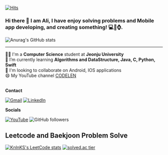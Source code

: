 <!-- ![header](https://capsule-render.vercel.app/api?type=waving&color=auto&height=200&section=header&text=Alisherka7%20&fontSize=90) -->

[![Hits](https://hits.seeyoufarm.com/api/count/incr/badge.svg?url=https%3A%2F%2Fgithub.com%2FAlisherka7%2FAlisherka7%2F&count_bg=%236DCFD0&title_bg=%23555555&icon=&icon_color=%23E7E7E7&title=hits&edge_flat=false)](https://hits.seeyoufarm.com)
### Hi there 👋 I am Ali, I have enjoy solving problems and Mobile app developing, and creating something! 💻📱⌚️.<br>
![Anurag's GitHub stats](https://github-readme-stats.vercel.app/api?username=Alisherka7&show_icons=true&theme=dracula)<br>
<hr>
👨‍🎓 I'm a <b>Computer Science</b> student at <b>Jeonju University</b><br>
📖 I’m currently learning <b>Algorithms and DataStructure, Java, C, Python, Swift</b><br>
👯 I'm looking to collaborate on Android, IOS applications<br>
😄 My YouTube channel <a href="https://www.youtube.com/channel/UCSSxz9RATKJD9Qa8_IgpqAA">CODELEN</a><br><br>

**Contact**

[![Gmail](https://img.shields.io/badge/Gmail-d14836?style=flat&logo=Gmail&logoColor=white&link=mailto:alisherka0151@gmail.com)](mailto:alisherka0151@gmail.com) [![LinkedIn](https://img.shields.io/badge/LinkedIn-blue?style=flat&logo=Linkedin&logoColor=white&link=https://www.linkedin.com/in/ali-togayev-80b843181/)](https://www.linkedin.com/in/ali-togayev-80b843181/)

**Socials**

[![YouTube](https://img.shields.io/badge/YouTube-FF0000?style=flat&logo=YouTube&logoColor=white&link=https://www.youtube.com/channel/UCSSxz9RATKJD9Qa8_IgpqAA)](https://www.youtube.com/channel/UCSSxz9RATKJD9Qa8_IgpqAA)
![GitHub followers](https://img.shields.io/github/followers/Alisherka7?logo=github)

## Leetcode and Baekjoon Problem Solve
[![KnlnKS's LeetCode stats](https://leetcode-stats-six.vercel.app/api?username=user8880j&theme=dark)](https://leetcode.com/user8880j/)
[![solved.ac tier](http://mazassumnida.wtf/api/v2/generate_badge?boj=alisherka7)](https://solved.ac/alisherka7)

<!--
**Alisherka7/Alisherka7** is a ✨ _special_ ✨ repository because its `README.md` (this file) appears on your GitHub profile.

Here are some ideas to get you started:

- 🔭 I’m currently working on ...
- 🌱 I’m currently learning ...📖
- 👯 I’m looking to collaborate on ...
- 🤔 I’m looking for help with ...
- 💬 Ask me about ...
- 📫 How to reach me: ...
- 😄 Pronouns: ...
- ⚡ Fun fact: ...

-->
